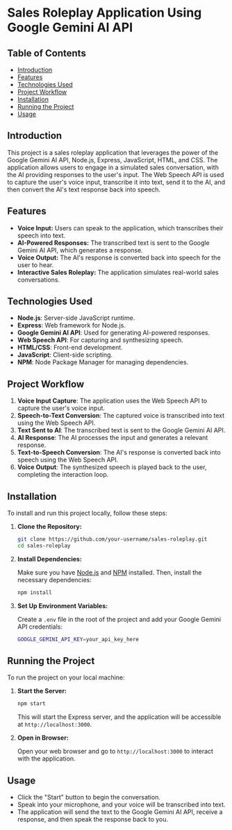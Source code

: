 # Sales Roleplay Application Using Google Gemini AI API

## Table of Contents
- [Introduction](#introduction)
- [Features](#features)
- [Technologies Used](#technologies-used)
- [Project Workflow](#project-workflow)
- [Installation](#installation)
- [Running the Project](#running-the-project)
- [Usage](#usage)

## Introduction

This project is a sales roleplay application that leverages the power of the Google Gemini AI API, Node.js, Express, JavaScript, HTML, and CSS. The application allows users to engage in a simulated sales conversation, with the AI providing responses to the user's input. The Web Speech API is used to capture the user's voice input, transcribe it into text, send it to the AI, and then convert the AI's text response back into speech.

## Features

- **Voice Input:** Users can speak to the application, which transcribes their speech into text.
- **AI-Powered Responses:** The transcribed text is sent to the Google Gemini AI API, which generates a response.
- **Voice Output:** The AI's response is converted back into speech for the user to hear.
- **Interactive Sales Roleplay:** The application simulates real-world sales conversations.

## Technologies Used

- **Node.js**: Server-side JavaScript runtime.
- **Express**: Web framework for Node.js.
- **Google Gemini AI API**: Used for generating AI-powered responses.
- **Web Speech API**: For capturing and synthesizing speech.
- **HTML/CSS**: Front-end development.
- **JavaScript**: Client-side scripting.
- **NPM**: Node Package Manager for managing dependencies.

## Project Workflow

1. **Voice Input Capture**: The application uses the Web Speech API to capture the user's voice input.
2. **Speech-to-Text Conversion**: The captured voice is transcribed into text using the Web Speech API.
3. **Text Sent to AI**: The transcribed text is sent to the Google Gemini AI API.
4. **AI Response**: The AI processes the input and generates a relevant response.
5. **Text-to-Speech Conversion**: The AI's response is converted back into speech using the Web Speech API.
6. **Voice Output**: The synthesized speech is played back to the user, completing the interaction loop.

## Installation

To install and run this project locally, follow these steps:

1. **Clone the Repository:**

    ```bash
    git clone https://github.com/your-username/sales-roleplay.git
    cd sales-roleplay
    ```

2. **Install Dependencies:**

    Make sure you have [Node.js](https://nodejs.org/) and [NPM](https://www.npmjs.com/) installed. Then, install the necessary dependencies:

    ```bash
    npm install
    ```

3. **Set Up Environment Variables:**

    Create a `.env` file in the root of the project and add your Google Gemini API credentials:

    ```bash
    GOOGLE_GEMINI_API_KEY=your_api_key_here
    ```

## Running the Project

To run the project on your local machine:

1. **Start the Server:**

    ```bash
    npm start
    ```

    This will start the Express server, and the application will be accessible at `http://localhost:3000`.

2. **Open in Browser:**

    Open your web browser and go to `http://localhost:3000` to interact with the application.

## Usage

- Click the "Start" button to begin the conversation.
- Speak into your microphone, and your voice will be transcribed into text.
- The application will send the text to the Google Gemini AI API, receive a response, and then speak the response back to you.
